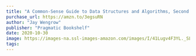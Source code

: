 ```yaml
---
title: "A Common-Sense Guide to Data Structures and Algorithms, Second Edition: Level Up Your Core Programming Skills"
purchase_url: https://amzn.to/3egsuRN
author: "Jay Wengrow"
publisher: "Pragmatic Bookshelf"
date: 2020-10-30
image: https://images-na.ssl-images-amazon.com/images/I/41Lugv4F3YL._SL75_.jpg
tags:
---
```



